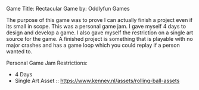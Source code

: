 Game Title:   Rectacular
Game by:      Oddlyfun Games


The purpose of this game was to prove I can actually finish a project even if its small in scope. This was a personal game jam. I gave myself 4 days to design and develop a game. I also gave myself the restriction on a single art source for the game. A finished project is something that is playable with no major crashes and has a game loop which you could replay if a person wanted to.

Personal Game Jam Restrictions:
- 4 Days
- Single Art Asset :: https://www.kenney.nl/assets/rolling-ball-assets

